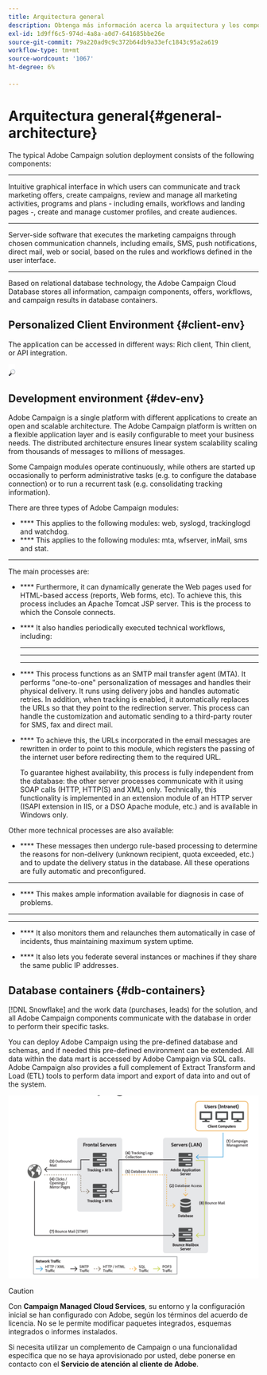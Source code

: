 ```yaml
---
title: Arquitectura general
description: Obtenga más información acerca la arquitectura y los componentes de Campaign
exl-id: 1d9ff6c5-974d-4a8a-a0d7-641685bbe26e
source-git-commit: 79a220ad9c9c372b64db9a33efc1843c95a2a619
workflow-type: tm+mt
source-wordcount: '1067'
ht-degree: 6%

---
```


# Arquitectura general{#general-architecture}

The typical Adobe Campaign solution deployment consists of the following components:

* ****

   Intuitive graphical interface in which users can communicate and track marketing offers, create campaigns, review and manage all marketing activities, programs and plans - including emails, workflows and landing pages -, create and manage customer profiles, and create audiences.

* ****

   Server-side software that executes the marketing campaigns through chosen communication channels, including emails, SMS, push notifications, direct mail, web or social, based on the rules and workflows defined in the user interface.

* ****

   Based on relational database technology, the Adobe Campaign Cloud Database stores all information, campaign components, offers, workflows, and campaign results in database containers.

## Personalized Client Environment {#client-env}

The application can be accessed in different ways: Rich client, Thin client, or API integration.

![](../assets/do-not-localize/glass.png)[](../start/ac-components.md)

## Development environment {#dev-env}

Adobe Campaign is a single platform with different applications to create an open and scalable architecture. The Adobe Campaign platform is written on a flexible application layer and is easily configurable to meet your business needs. The distributed architecture ensures linear system scalability scaling from thousands of messages to millions of messages.

Some Campaign modules operate continuously, while others are started up occasionally to perform administrative tasks (e.g. to configure the database connection) or to run a recurrent task (e.g. consolidating tracking information).

There are three types of Adobe Campaign modules:

* **** This applies to the following modules: web, syslogd, trackinglogd and watchdog.
* **** This applies to the following modules: mta, wfserver, inMail, sms and stat.
* ****

The main processes are:

* **** Furthermore, it can dynamically generate the Web pages used for HTML-based access (reports, Web forms, etc). To achieve this, this process includes an Apache Tomcat JSP server. This is the process to which the Console connects.

* **** It also handles periodically executed technical workflows, including:

   * ****
   * ****
   * ****

* **** This process functions as an SMTP mail transfer agent (MTA). It performs &quot;one-to-one&quot; personalization of messages and handles their physical delivery. It runs using delivery jobs and handles automatic retries. In addition, when tracking is enabled, it automatically replaces the URLs so that they point to the redirection server. This process can handle the customization and automatic sending to a third-party router for SMS, fax and direct mail.

* **** To achieve this, the URLs incorporated in the email messages are rewritten in order to point to this module, which registers the passing of the internet user before redirecting them to the required URL.

   To guarantee highest availability, this process is fully independent from the database: the other server processes communicate with it using SOAP calls (HTTP, HTTP(S) and XML) only. Technically, this functionality is implemented in an extension module of an HTTP server (ISAPI extension in IIS, or a DSO Apache module, etc.) and is available in Windows only.

Other more technical processes are also available:

* **** These messages then undergo rule-based processing to determine the reasons for non-delivery (unknown recipient, quota exceeded, etc.) and to update the delivery status in the database. All these operations are fully automatic and preconfigured.

* ****

* **** This makes ample information available for diagnosis in case of problems.

* ****

* ****

* **** It also monitors them and relaunches them automatically in case of incidents, thus maintaining maximum system uptime.

* **** It also lets you federate several instances or machines if they share the same public IP addresses.

## Database containers {#db-containers}

[!DNL Snowflake] and the work data (purchases, leads) for the solution, and all Adobe Campaign components communicate with the database in order to perform their specific tasks.

You can deploy Adobe Campaign using the pre-defined database and schemas, and if needed this pre-defined environment can be extended. All data within the data mart is accessed by Adobe Campaign via SQL calls. Adobe Campaign also provides a full complement of Extract Transform and Load (ETL) tools to perform data import and export of data into and out of the system.

![](assets/data-flow-diagram.png)


>[!CAUTION]
>
>Con **Campaign Managed Cloud Services**, su entorno y la configuración inicial se han configurado con Adobe, según los términos del acuerdo de licencia. No se le permite modificar paquetes integrados, esquemas integrados o informes instalados.
>
>Si necesita utilizar un complemento de Campaign o una funcionalidad específica que no se haya aprovisionado por usted, debe ponerse en contacto con el **Servicio de atención al cliente de Adobe**.